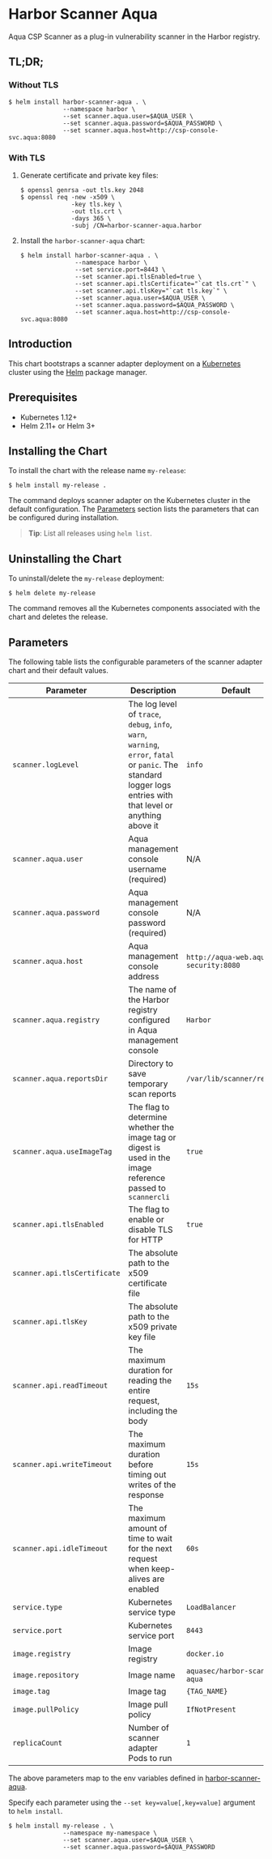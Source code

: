 # Harbor Scanner Aqua

Aqua CSP Scanner as a plug-in vulnerability scanner in the Harbor registry.

## TL;DR;

### Without TLS

```
$ helm install harbor-scanner-aqua . \
               --namespace harbor \
               --set scanner.aqua.user=$AQUA_USER \
               --set scanner.aqua.password=$AQUA_PASSWORD \
               --set scanner.aqua.host=http://csp-console-svc.aqua:8080
```

### With TLS

1. Generate certificate and private key files:
   ```
   $ openssl genrsa -out tls.key 2048
   $ openssl req -new -x509 \
                 -key tls.key \
                 -out tls.crt \
                 -days 365 \
                 -subj /CN=harbor-scanner-aqua.harbor
   ```
2. Install the `harbor-scanner-aqua` chart:
   ```
   $ helm install harbor-scanner-aqua . \
                  --namespace harbor \
                  --set service.port=8443 \
                  --set scanner.api.tlsEnabled=true \
                  --set scanner.api.tlsCertificate="`cat tls.crt`" \
                  --set scanner.api.tlsKey="`cat tls.key`" \
                  --set scanner.aqua.user=$AQUA_USER \
                  --set scanner.aqua.password=$AQUA_PASSWORD \
                  --set scanner.aqua.host=http://csp-console-svc.aqua:8080
   ```

## Introduction

This chart bootstraps a scanner adapter deployment on a [Kubernetes](http://kubernetes.io) cluster using the
[Helm](https://helm.sh) package manager.

## Prerequisites

- Kubernetes 1.12+
- Helm 2.11+ or Helm 3+

## Installing the Chart

To install the chart with the release name `my-release`:

```
$ helm install my-release .
```

The command deploys scanner adapter on the Kubernetes cluster in the default configuration. The [Parameters](#parameters)
section lists the parameters that can be configured during installation.

> **Tip**: List all releases using `helm list`.

## Uninstalling the Chart

To uninstall/delete the `my-release` deployment:

```
$ helm delete my-release
```

The command removes all the Kubernetes components associated with the chart and deletes the release.

## Parameters

The following table lists the configurable parameters of the scanner adapter chart and their default values.

|           Parameter          |                                Description                              |    Default     |
|------------------------------|-------------------------------------------------------------------------|----------------|
| `scanner.logLevel`           | The log level of `trace`, `debug`, `info`, `warn`, `warning`, `error`, `fatal` or `panic`. The standard logger logs entries with that level or anything above it | `info` |
| `scanner.aqua.user`          | Aqua management console username (required)                             | N/A            |
| `scanner.aqua.password`      | Aqua management console password (required)                             | N/A            |
| `scanner.aqua.host`          | Aqua management console address                                         | `http://aqua-web.aqua-security:8080` |
| `scanner.aqua.registry`      | The name of the Harbor registry configured in Aqua management console   | `Harbor`       |
| `scanner.aqua.reportsDir`    | Directory to save temporary scan reports                                | `/var/lib/scanner/reports` |
| `scanner.aqua.useImageTag`   | The flag to determine whether the image tag or digest is used in the image reference passed to `scannercli` | `true` |
| `scanner.api.tlsEnabled`     | The flag to enable or disable TLS for HTTP                              | `true`         |
| `scanner.api.tlsCertificate` | The absolute path to the x509 certificate file                          |                |
| `scanner.api.tlsKey`         | The absolute path to the x509 private key file                          |                |
| `scanner.api.readTimeout`    | The maximum duration for reading the entire request, including the body | `15s`          |
| `scanner.api.writeTimeout`   | The maximum duration before timing out writes of the response           | `15s`          |
| `scanner.api.idleTimeout`    | The maximum amount of time to wait for the next request when keep-alives are enabled | `60s` |
| `service.type`               | Kubernetes service type                                                 | `LoadBalancer` |
| `service.port`               | Kubernetes service port                                                 | `8443`         |
| `image.registry`             | Image registry                                                          | `docker.io`    |
| `image.repository`           | Image name                                                              | `aquasec/harbor-scanner-aqua` |
| `image.tag`                  | Image tag                                                               | `{TAG_NAME}`   |
| `image.pullPolicy`           | Image pull policy                                                       | `IfNotPresent` |
| `replicaCount`               | Number of scanner adapter Pods to run                                   | `1`            |

The above parameters map to the env variables defined in [harbor-scanner-aqua](https://github.com/aquasecurity/harbor-scanner-aqua#configuration).

Specify each parameter using the `--set key=value[,key=value]` argument to `helm install`.

```
$ helm install my-release . \
               --namespace my-namespace \
               --set scanner.aqua.user=$AQUA_USER \
               --set scanner.aqua.password=$AQUA_PASSWORD
```
